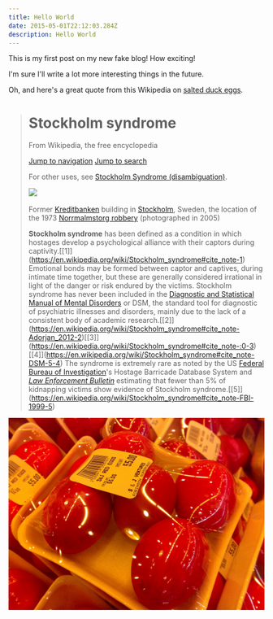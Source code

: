 ```yaml
---
title: Hello World
date: 2015-05-01T22:12:03.284Z
description: Hello World
---
```

This is my first post on my new fake blog! How exciting!

I'm sure I'll write a lot more interesting things in the future.

Oh, and here's a great quote from this Wikipedia on [salted duck eggs](https://en.wikipedia.org/wiki/Salted_duck_egg).

> # Stockholm syndrome
>
> From Wikipedia, the free encyclopedia
>
> [Jump to navigation](https://en.wikipedia.org/wiki/Stockholm_syndrome#mw-head) [Jump to search](https://en.wikipedia.org/wiki/Stockholm_syndrome#p-search)
>
> For other uses, see [Stockholm Syndrome (disambiguation)](https://en.wikipedia.org/wiki/Stockholm_Syndrome_(disambiguation) "Stockholm Syndrome (disambiguation)").
>
> [![](https://upload.wikimedia.org/wikipedia/commons/thumb/4/4f/Former_Kreditbanken_Norrmalmstorg_Stockholm_Sweden.jpg/250px-Former_Kreditbanken_Norrmalmstorg_Stockholm_Sweden.jpg)](https://en.wikipedia.org/wiki/File:Former_Kreditbanken_Norrmalmstorg_Stockholm_Sweden.jpg)
>
> Former [Kreditbanken](https://en.wikipedia.org/wiki/Kreditbanken "Kreditbanken") building in [Stockholm](https://en.wikipedia.org/wiki/Stockholm "Stockholm"), Sweden, the location of the 1973 [Norrmalmstorg robbery](https://en.wikipedia.org/wiki/Norrmalmstorg_robbery "Norrmalmstorg robbery") (photographed in 2005)
>
> **Stockholm syndrome** has been defined as a condition in which hostages develop a psychological alliance with their captors during captivity.[\[1]](https://en.wikipedia.org/wiki/Stockholm_syndrome#cite_note-1) Emotional bonds may be formed between captor and captives, during intimate time together, but these are generally considered irrational in light of the danger or risk endured by the victims. Stockholm syndrome has never been included in the [Diagnostic and Statistical Manual of Mental Disorders](https://en.wikipedia.org/wiki/Diagnostic_and_Statistical_Manual_of_Mental_Disorders "Diagnostic and Statistical Manual of Mental Disorders") or DSM, the standard tool for diagnostic of psychiatric illnesses and disorders, mainly due to the lack of a consistent body of academic research.[\[2]](https://en.wikipedia.org/wiki/Stockholm_syndrome#cite_note-Adorjan_2012-2)[\[3]](https://en.wikipedia.org/wiki/Stockholm_syndrome#cite_note-:0-3)[\[4]](https://en.wikipedia.org/wiki/Stockholm_syndrome#cite_note-DSM-5-4) The syndrome is extremely rare as noted by the US [Federal Bureau of Investigation](https://en.wikipedia.org/wiki/Federal_Bureau_of_Investigation "Federal Bureau of Investigation")'s Hostage Barricade Database System and *[Law Enforcement Bulletin](https://en.wikipedia.org/wiki/FBI_Law_Enforcement_Bulletin "FBI Law Enforcement Bulletin")* estimating that fewer than 5% of kidnapping victims show evidence of Stockholm syndrome.[\[5]](https://en.wikipedia.org/wiki/Stockholm_syndrome#cite_note-FBI-1999-5)

![Chinese Salty Egg](./salty_egg.jpg)